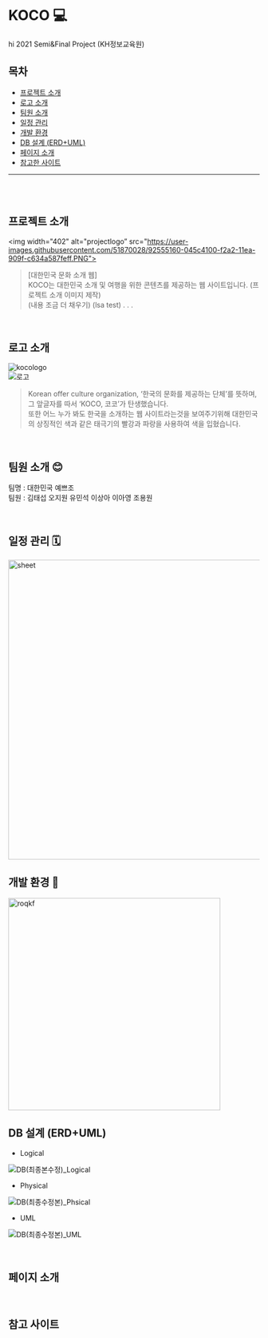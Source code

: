# KOCO 💻
hi
2021 Semi&Final Project (KH정보교육원)
<br/>

## 목차
- <a href="#projectintro">프로젝트 소개</a>
- <a href="#logo">로고 소개</a>
- <a href="#team">팀원 소개</a>
- <a href="#schedule">일정 관리</a>
- <a href="#settings">개발 환경</a>
- <a href="#db">DB 설계 (ERD+UML)</a>
- <a href="#pageintro">페이지 소개</a>
- <a href="#reference">참고한 사이트</a>
-------------

<br/>
<br/>

## <a name="projectintro">프로젝트 소개</a>
<img width="402" alt="projectlogo” src="https://user-images.githubusercontent.com/51870028/92555160-045c4100-f2a2-11ea-909f-c634a587feff.PNG">
 
> [대한민국 문화 소개 웹] <br/>
KOCO는 대한민국 소개 및 여행을 위한 콘텐츠를 제공하는 웹 사이트입니다. 
(프로젝트 소개 이미지 제작)<br/>
(내용 조금 더 채우기)
(lsa test)
.
.
.

<br/>

## <a name="logo">로고 소개</a>
![kocologo](https://user-images.githubusercontent.com/19661533/103808339-2b355300-509b-11eb-8b58-842d8b79ec12.png)<br/>
![로고](https://user-images.githubusercontent.com/19661533/111074674-78182880-8527-11eb-8e10-71f2d026ab0f.png)
> Korean offer culture organization, ‘한국의 문화를 제공하는 단체’를 뜻하며, 그 앞글자를 따서 ‘KOCO, 코코’가 탄생했습니다.<br/>
또한 어느 누가 봐도 한국을 소개하는 웹 사이트라는것을 보여주기위해 대한민국의 상징적인 색과 같은 태극기의 빨강과 파랑을 사용하여 색을 입혔습니다. 


<br/>

## <a name="team">팀원 소개 😊</a>
팀명 : 대한민국 예쁘조 <br/>
팀원 : 김태섭 오지원 유민석 이상아 이아영 조용원

<br/>

## <a name="schedule">일정 관리 🗓</a>
<img width="600" alt="sheet" src="https://user-images.githubusercontent.com/19661533/103805171-916ba700-5096-11eb-8f05-217dbc58bef4.png">

<br/>

## <a name="settings">개발 환경 🔧</a>
<img width="425" alt="roqkf" src="https://user-images.githubusercontent.com/51870028/92555289-47b6af80-f2a2-11ea-9367-8ec1f00fe7e9.PNG">

<br/>

## <a name="db">DB 설계 (ERD+UML)</a>
- Logical

![DB(최종본수정)_Logical](https://user-images.githubusercontent.com/19661533/111074579-eb6d6a80-8526-11eb-852e-e419a1ffafd5.png)

- Physical

![DB(최종수정본)_Phsical](https://user-images.githubusercontent.com/19661533/111074603-0e981a00-8527-11eb-95d7-bccb0edf0259.png)

- UML

![DB(최종수정본)_UML](https://user-images.githubusercontent.com/19661533/111074610-1ce63600-8527-11eb-8247-88d449d51360.png)

<br/>

## <a name="pageintro">페이지 소개</a>

<br/>

## <a name="reference">참고 사이트</a>

<br/>

